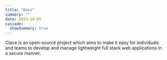 ```yaml
---
title: "Docs"
summary: ""
date: 2023-10-05
cascade:
  showSummary: true
---
```


Clace is an open-source project which aims to make it easy for individuals and teams to develop and manage lightweight full stack web applications in a secure manner.
